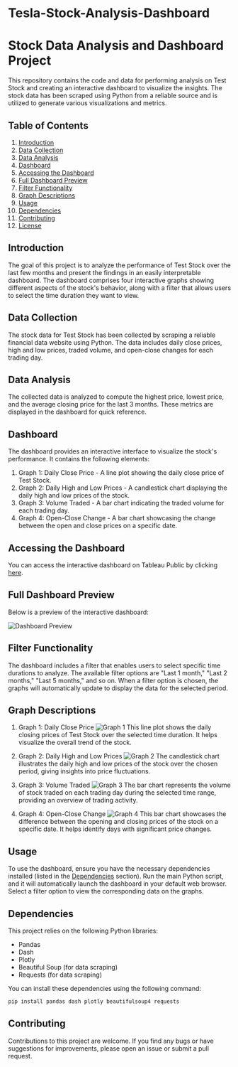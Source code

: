 # Tesla-Stock-Analysis-Dashboard

# Stock Data Analysis and Dashboard Project

This repository contains the code and data for performing analysis on Test Stock and creating an interactive dashboard to visualize the insights. The stock data has been scraped using Python from a reliable source and is utilized to generate various visualizations and metrics.

## Table of Contents

1. [Introduction](#introduction)
2. [Data Collection](#data-collection)
3. [Data Analysis](#data-analysis)
4. [Dashboard](#dashboard)
5. [Accessing the Dashboard](#accessing-the-dashboard)
6. [Full Dashboard Preview](#full-dashboard-preview)
7. [Filter Functionality](#filter-functionality)
8. [Graph Descriptions](#graph-descriptions)
9. [Usage](#usage)
10. [Dependencies](#dependencies)
11. [Contributing](#contributing)
12. [License](#license)

## Introduction

The goal of this project is to analyze the performance of Test Stock over the last few months and present the findings in an easily interpretable dashboard. The dashboard comprises four interactive graphs showing different aspects of the stock's behavior, along with a filter that allows users to select the time duration they want to view.

## Data Collection

The stock data for Test Stock has been collected by scraping a reliable financial data website using Python. The data includes daily close prices, high and low prices, traded volume, and open-close changes for each trading day.

## Data Analysis

The collected data is analyzed to compute the highest price, lowest price, and the average closing price for the last 3 months. These metrics are displayed in the dashboard for quick reference.

## Dashboard

The dashboard provides an interactive interface to visualize the stock's performance. It contains the following elements:

1. Graph 1: Daily Close Price - A line plot showing the daily close price of Test Stock.
2. Graph 2: Daily High and Low Prices - A candlestick chart displaying the daily high and low prices of the stock.
3. Graph 3: Volume Traded - A bar chart indicating the traded volume for each trading day.
4. Graph 4: Open-Close Change - A bar chart showcasing the change between the open and close prices on a specific date.

## Accessing the Dashboard

You can access the interactive dashboard on Tableau Public by clicking [here](https://public.tableau.com/your-dashboard-url).

## Full Dashboard Preview

Below is a preview of the interactive dashboard:

![Dashboard Preview](dashboard_preview.png)

## Filter Functionality

The dashboard includes a filter that enables users to select specific time durations to analyze. The available filter options are "Last 1 month," "Last 2 months," "Last 5 months," and so on. When a filter option is chosen, the graphs will automatically update to display the data for the selected period.

## Graph Descriptions

1. Graph 1: Daily Close Price
   ![Graph 1](graph1.png)
   This line plot shows the daily closing prices of Test Stock over the selected time duration. It helps visualize the overall trend of the stock.

2. Graph 2: Daily High and Low Prices
   ![Graph 2](graph2.png)
   The candlestick chart illustrates the daily high and low prices of the stock over the chosen period, giving insights into price fluctuations.

3. Graph 3: Volume Traded
   ![Graph 3](graph3.png)
   The bar chart represents the volume of stock traded on each trading day during the selected time range, providing an overview of trading activity.

4. Graph 4: Open-Close Change
   ![Graph 4](graph4.png)
   This bar chart showcases the difference between the opening and closing prices of the stock on a specific date. It helps identify days with significant price changes.

## Usage

To use the dashboard, ensure you have the necessary dependencies installed (listed in the [Dependencies](#dependencies) section). Run the main Python script, and it will automatically launch the dashboard in your default web browser. Select a filter option to view the corresponding data on the graphs.

## Dependencies

This project relies on the following Python libraries:
- Pandas
- Dash
- Plotly
- Beautiful Soup (for data scraping)
- Requests (for data scraping)

You can install these dependencies using the following command:
```bash
pip install pandas dash plotly beautifulsoup4 requests

```

## Contributing
Contributions to this project are welcome. If you find any bugs or have suggestions for improvements, please open an issue or submit a pull request.
